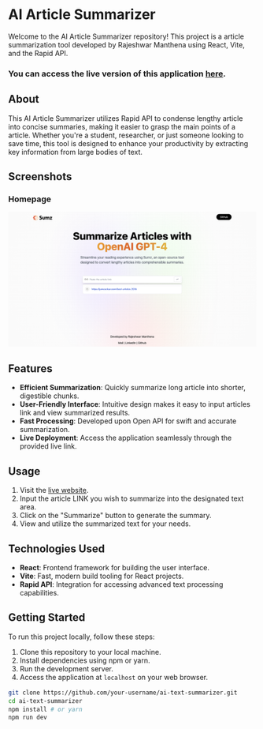 # AI Article Summarizer

Welcome to the AI Article  Summarizer repository! This project is a article summarization tool developed by Rajeshwar Manthena using React, Vite, and the Rapid API. 

### You can access the live version of this application [here](https://65ba21c3088606b5bd82ebd9--storied-sunflower-dee5b0.netlify.app/).

## About

This AI Article  Summarizer utilizes Rapid API to condense lengthy article into concise summaries, making it easier to grasp the main points of a article. Whether you're a student, researcher, or just someone looking to save time, this tool is designed to enhance your productivity by extracting key information from large bodies of text.

## Screenshots

### Homepage
![Homepage](Homepage.png)


## Features

- **Efficient Summarization**: Quickly summarize long article into shorter, digestible chunks.
- **User-Friendly Interface**: Intuitive design makes it easy to input articles link and view summarized results.
- **Fast Processing**: Developed upon Open API for swift and accurate summarization.
- **Live Deployment**: Access the application seamlessly through the provided live link.

## Usage

1. Visit the [live website](https://65ba21c3088606b5bd82ebd9--storied-sunflower-dee5b0.netlify.app/).
2. Input the article LINK  you wish to summarize into the designated text area.
3. Click on the "Summarize" button to generate the summary.
4. View and utilize the summarized text for your needs.

## Technologies Used

- **React**: Frontend framework for building the user interface.
- **Vite**: Fast, modern build tooling for React projects.
- **Rapid API**: Integration for accessing advanced text processing capabilities.

## Getting Started

To run this project locally, follow these steps:

1. Clone this repository to your local machine.
2. Install dependencies using npm or yarn.
3. Run the development server.
4. Access the application at `localhost` on your web browser.

```bash
git clone https://github.com/your-username/ai-text-summarizer.git
cd ai-text-summarizer
npm install # or yarn
npm run dev
